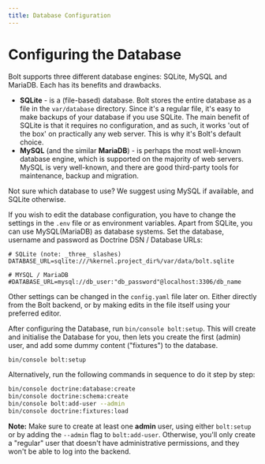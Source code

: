 ```yaml
---
title: Database Configuration
---
```

Configuring the Database
========================

Bolt supports three different database engines: SQLite, MySQL and MariaDB.
Each has its benefits and drawbacks.

  - **SQLite** - is a (file-based) database. Bolt stores the entire database as
    a file in the `var/database` directory. Since it's a regular file, it's
    easy to make backups of your database if you use SQLite. The main benefit
    of SQLite is that it requires no configuration, and as such, it works 'out
    of the box' on practically any web server. This is why it's Bolt's default
    choice.
  - **MySQL** (and the similar **MariaDB**) - is perhaps the most well-known
    database engine, which is supported on the majority of web servers. MySQL is
    very well-known, and there are good third-party tools for maintenance,
    backup and migration.
  <!-- - **PostgreSQL** - is a very well-designed database engine, but not as widely
    available as MySQL. -->

Not sure which database to use? We suggest using MySQL if available, and SQLite
otherwise.

If you wish to edit the database configuration, you have to change the settings
in the `.env` file or as environment variables. Apart from SQLite, you can use
MySQL(MariaDB) as database systems. Set the database, username and password as
Doctrine DSN / Database URLs:


```env
# SQLite (note: _three_ slashes)
DATABASE_URL=sqlite:///%kernel.project_dir%/var/data/bolt.sqlite

# MYSQL / MariaDB
#DATABASE_URL=mysql://db_user:"db_password"@localhost:3306/db_name
```

<!-- # Postgres
#DATABASE_URL=postgresql://db_user:"db_password"@localhost:5432/db_name?serverVersion=11" -->

Other settings can be changed in the `config.yaml` file later on. Either
directly from the Bolt backend, or by making edits in the file itself using
your preferred editor.

After configuring the Database, run `bin/console bolt:setup`. This will create
and initialise the Database for you, then lets you create the first (admin)
user, and add some dummy content ("fixtures") to the database.

```bash
bin/console bolt:setup
```

Alternatively, run the following commands in sequence to do it step by step:

```bash
bin/console doctrine:database:create
bin/console doctrine:schema:create
bin/console bolt:add-user --admin
bin/console doctrine:fixtures:load
```

<p class="note"><strong>Note:</strong> Make sure to create at least one
<strong>admin</strong> user, using either <code>bolt:setup</code> or by adding
the <code>--admin</code> flag to <code>bolt:add-user</code>. Otherwise, you'll
only create a "regular" user that doesn't have administrative permissions, and
they won't be able to log into the backend.</p>
